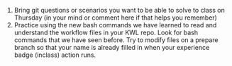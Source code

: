 1. Bring git questions or scenarios you want to be able to solve to class on Thursday (in your mind or comment here if that helps you remember)
2. Practice using the new bash commands we have learned to read and understand the workflow files in your KWL repo. Look for bash commands that we have seen before. Try to modify files on a prepare branch so that your name is already filled in when your experience badge (inclass) action runs. 